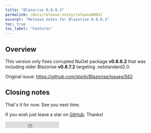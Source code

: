 ```yaml
---
title: "Blazorise 0.8.8.3"
permalink: /docs/release-notes/release0883/
excerpt: "Release notes for Blazorise 0.8.8.3"
toc: true
toc_label: "Features"
---
```


## Overview

This version only fixes corrupted NuGet package **v0.8.8.2** that was including older Blazorise **v0.8.7.2** targeting .netstandard2.0.

Original issue: https://github.com/stsrki/Blazorise/issues/562

## Closing notes

That's it for now. See you next time.

If you wish just leave a star on [GitHub](https://github.com/stsrki/Blazorise). Thanks!

<iframe src="https://ghbtns.com/github-btn.html?user=stsrki&repo=Blazorise&type=star&count=true" frameborder="0" scrolling="0" width="170px" height="20px"></iframe>